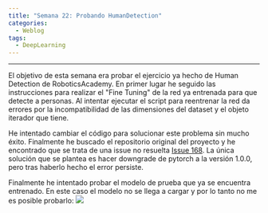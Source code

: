 ```yaml
---
title: "Semana 22: Probando HumanDetection"
categories:
  - Weblog
tags:
  - DeepLearning
---
```


---
El objetivo de esta semana era probar el ejercicio ya hecho de Human Detection de RoboticsAcademy. En primer lugar he seguido las instrucciones para realizar el "Fine Tuning" de la red ya entrenada para que detecte a personas. Al intentar ejecutar el script para reentrenar la red da errores por la incompatibilidad de las dimensiones del dataset y el objeto iterador que tiene. 

He intentado cambiar el código para solucionar este problema sin mucho éxito. Finalmente he buscado el repositorio original del proyecto y he encontrado que se trata de una issue no resuelta [Issue 168](https://github.com/qfgaohao/pytorch-ssd/issues/168). La única solución que se plantea es hacer downgrade de pytorch a la versión 1.0.0, pero tras haberlo hecho el error persiste.

Finalmente he intentado probar el modelo de prueba que ya se encuentra entrenado. En este caso el modelo no se llega a cargar y por lo tanto no me es posible probarlo:
![](/2022-tfg-alejandro-moncalvillo/images/humandetection1.png)
